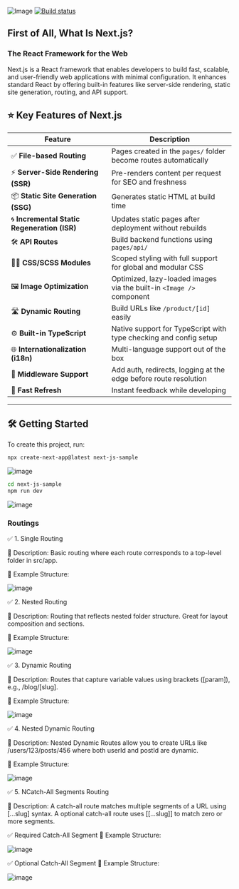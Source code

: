 ![Image](https://github.com/user-attachments/assets/deeedf66-919e-44ff-a59f-b488111194d2)
[![Build status](https://ci.appveyor.com/api/projects/status/79ff1day6l9uhqae?svg=true)](https://ci.appveyor.com/project/Mahadenamuththa/nextjssample)


## First of All, What Is Next.js?

### The React Framework for the Web
Next.js is a React framework that enables developers to build fast, scalable, and user-friendly web applications with minimal configuration. It enhances standard React by offering built-in features like server-side rendering, static site generation, routing, and API support.

## ⭐ Key Features of Next.js
 Feature                         | Description                                                                 |
|----------------------------------|-----------------------------------------------------------------------------|
| ✅ **File-based Routing**         | Pages created in the `pages/` folder become routes automatically           |
| ⚡ **Server-Side Rendering (SSR)**| Pre-renders content per request for SEO and freshness                      |
| 📦 **Static Site Generation (SSG)**| Generates static HTML at build time                                       |
| 🌀 **Incremental Static Regeneration (ISR)** | Updates static pages after deployment without rebuilds             |
| 🛠️ **API Routes**                | Build backend functions using `pages/api/`                                 |
| 🧑‍🎨 **CSS/SCSS Modules**         | Scoped styling with full support for global and modular CSS                |
| 🖼️ **Image Optimization**        | Optimized, lazy-loaded images via the built-in `<Image />` component       |
| 🛣️ **Dynamic Routing**           | Build URLs like `/product/[id]` easily                                    |
| ⚙️ **Built-in TypeScript**       | Native support for TypeScript with type checking and config setup          |
| 🌐 **Internationalization (i18n)**| Multi-language support out of the box                                      |
| 🔐 **Middleware Support**        | Add auth, redirects, logging at the edge before route resolution           |
| 🧠 **Fast Refresh**              | Instant feedback while developing                                          |

---

## 🛠 Getting Started

To create this project, run:

```bash
npx create-next-app@latest next-js-sample
```
![image](https://github.com/user-attachments/assets/422f682e-f256-4084-b15b-ba9f295a64e4)

```bash
cd next-js-sample
npm run dev
```
![image](https://github.com/user-attachments/assets/84ddecc5-f0ff-45ef-8600-2cf1fd53ab8b)

### Routings
✅ 1. Single Routing

📌 Description:
Basic routing where each route corresponds to a top-level folder in src/app.

📁 Example Structure:

![image](https://github.com/user-attachments/assets/0613cdcc-8c55-4f87-bb24-c4eea612ee89)

✅ 2. Nested Routing

📌 Description:
Routing that reflects nested folder structure. Great for layout composition and sections.

📁 Example Structure:

![image](https://github.com/user-attachments/assets/233de86e-b6cb-41ad-9a57-8c09b39631f9)

✅ 3. Dynamic Routing

📌 Description:
Routes that capture variable values using brackets ([param]), e.g., /blog/[slug].

📁 Example Structure:

![image](https://github.com/user-attachments/assets/a3bb0502-e883-411a-a450-bf8d90d8846a)

✅ 4. Nested Dynamic Routing

📌 Description:
Nested Dynamic Routes allow you to create URLs like /users/123/posts/456 where both userId and postId are dynamic.

📁 Example Structure:

![image](https://github.com/user-attachments/assets/c811fbcf-2f5e-4dc9-b01c-3d2a7ce48252)

✅ 5. NCatch-All Segments Routing

📌 Description:
A catch-all route matches multiple segments of a URL using [...slug] syntax.
A optional catch-all route uses [[...slug]] to match zero or more segments.

✅ Required Catch-All Segment
📁 Example Structure:

![image](https://github.com/user-attachments/assets/82808564-9634-4892-89ca-85550a3a6589)

✅ Optional Catch-All Segment
📁 Example Structure:

![image](https://github.com/user-attachments/assets/ea8ee3eb-0c07-4d15-8b7f-08e864f3ca64)

